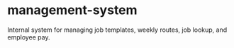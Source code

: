 # management-system
Internal system for managing job templates, weekly routes, job lookup, and employee pay.
